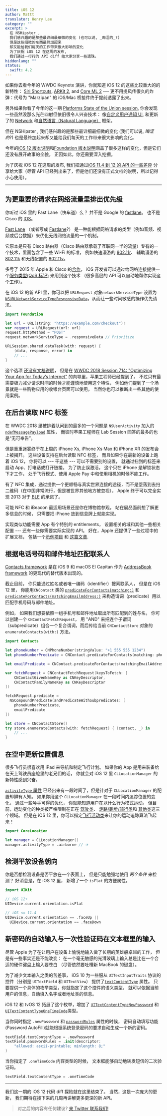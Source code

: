```yaml
---
title: iOS 12
author: Mattt
translator: Henry Lee
category: ""
excerpt: >
  在 NSHipster ,
  我们感兴趣的是那些最详细最细微的变化 (也可以说, _晦涩的_?)
  但是这些细微的东西最终加起来
  却又能给我们每天的工作带来很大影响的变化
  为了庆祝 iOS 12 在这周的发布,
  我们通过一行行的 API diff 给大家分享一些遗珠。
hiddenlang: ""
status:
  swift: 4.2
---
```


如果你去看今年的 WWDC Keynote 演讲，你就知道 iOS 12 的这些比较重大的的新特性：
[Siri Shortcuts](https://developer.apple.com/documentation/sirikit#2979425),
[ARKit 2](https://developer.apple.com/arkit/), and
[Core ML 2](https://developer.apple.com/machine-learning/) ---
更不用提风传很久的炸弹：代号为 "Marzipan" 的 iOS/Mac 桥接件终于提前透露了出来。

另外如果你看了今年的这一期
[Platforms State of the Union session](https://developer.apple.com/videos/play/wwdc2018/102/),
你会发现一些虽然没那么光芒四射但依旧很令人兴奋技术：
像[自定义用户通知 UI](https://developer.apple.com/documentation/usernotificationsui/),
和更新了的 [Network](https://developer.apple.com/documentation/network)
和[自然语言（Natural Language）](https://developer.apple.com/documentation/naturallanguage) 框架。

但在 NSHipster ,
我们感兴趣的是那些最详细最细微的变化 (我们可以说, _晦涩的_?)
也是最终加起来却又能给我们每天的工作带来很大影响的变化。

今年的[iOS 12 版本说明](https://developer.apple.com/documentation/ios_release_notes/ios_12_release_notes)和[Foundation 版本说明](https://developer.apple.com/documentation/ios_release_notes/ios_12_release_notes/foundation_release_notes)涵盖了很多这样的变化，但是它们还没有展开故事的全貌。
正因如此，你还需要深入挖掘。

为了庆祝 iOS 12 在这周的发布,
我们把通过[iOS 11.4 到 12 的 API 的一些差异](http://codeworkshop.net/objc-diff/sdkdiffs/ios/12.0/)
分享给大家（尽管 API 已经列出来了，但是他们还没有正式文档的说明，所以记得小心使用）。

---

## 为更重要的请求在网络流量里排出优先级

你听过 iOS 里的 Fast Lane（快车道）么？
并不是 Google 的 [fastlane](https://fastlane.tools)。
也不是 Cisco 的 [IOS](https://www.cisco.com/c/en/us/products/ios-nx-os-software/ios-technologies/index.html)。

[Fast Lane](https://developer.cisco.com/site/fast-lane/)
（或者写成 [Fastlane](https://www.cisco.com/c/dam/en/us/td/docs/wireless/controller/technotes/8-3/Optimizing_WiFi_Connectivity_and_Prioritizing_Business_Apps.pdf)?）
是一种能根据网络请求的类型（例如音频、视频或后台数据）来优化无线网络流量的一个机制。

它原本是只有 Cisco 路由器（Cisco 路由器承载了互联网一半的流量）专有的一个技术，里面包含了一些 Wi-Fi 的标准，
例如快速漫游的 [802.11r](https://en.wikipedia.org/wiki/IEEE_802.11r-2008)、
辅助漫游的 [802.11k](https://en.wikipedia.org/wiki/IEEE_802.11k-2008) 
和无线配置的 [802.11v](https://en.wikipedia.org/wiki/IEEE_802.11v)。

多亏了 2015 年 Apple 和 Cisco 的[合作](https://newsroom.cisco.com/press-release-content?type=webcontent&articleId=1715414)，
iOS 开发者可以通过给网络连接提供一个[服务类型(QoS 标记)](https://developer.cisco.com/site/fast-lane/) 来用到这个技术
（很多高层的 API 可以自动地帮你实现这个工作）。

在 iOS 12 的新 API 里，你可以把 `URLRequest` 对象`networkServiceType` 设置为 [`NSURLNetworkServiceTypeResponsiveData`](https://developer.apple.com/documentation/foundation/nsurlrequestnetworkservicetype/nsurlnetworkservicetyperesponsivedata?language=objc)，从而让一些时间敏感的操作优先请求。

```swift
import Foundation

let url = URL(string: "https://example.com/checkout")!
var request = URLRequest(url: url)
request.httpMethod = "POST"
request.networkServiceType = .responsiveData // Prioritize

URLSession.shared.dataTask(with: request) {
    (data, response, error) in
    // ...
}
```

这个选项 [还没有文档说明](https://developer.apple.com/documentation/foundation/nsurlrequestnetworkservicetype/nsurlnetworkservicetyperesponsivedata?language=objc)，
但是在 [WWDC 2018 Session 714: "Optimizing Your App for Today’s Internet"](https://developer.apple.com/videos/play/wwdc2018/714/) 的向导里，苹果工程师已经提到了。
不过只有最需要极力减少请求时间的时候才能谨慎地使用这个特性，
例如他们提到了一个场景就是一些购物应用的收银台页面可以使用，
当然你也可以推断出一些其他的使用案例。

## 在后台读取 NFC 标签

在 WWDC 2018 里被排着队问到的最多的一个问题是 `NSUserActivity` 加入的 [`ndefMessagePayload`](https://developer.apple.com/documentation/foundation/nsuseractivity/2968463-ndefmessagepayload) 属性，
而彼时苹果工程师在 Lab Session 回答的最多的也是“无可奉告”。

但是重重迷雾终于在上周的 iPhone Xs, iPhone Xs Max 和 iPhone XR 的发布会上被揭开。
这些设备支持在后台读取 NFC 标签，
而且如果你在最新的设备上跑着 iOS 12，
你将可以 ---
干这些 ---
可以不需要别的设置，
就通过扫到的标签来启动 App、打电话或打开链接。
为了防止误激活，
这个只在 iPhone 是解锁状态下才工作，
处于飞行模式、使用 Apple Pay 中和使用相机的时候不能工作。

有了 NFC 集成，通过提供一个更顺畅与真实世界连接的途径，而不是堕落到去扫二维码（在中国非常流行，但是被世界其他地方被忽视），
Apple 终于可以完全实现 2013 对于 <abbr title="Bluetooth Low Energy">BLE</abbr> 的承诺了。

可能 NFC 和 iBeacon 最适用场景还是你在博物馆参观，
站在展品面前想了解更多信息的时候，
只需要把 iPhone 放到信息牌上就能实现。

实现类似功能需要 App 有个特别的 entitlements，
设置相关的域和其他一些相关配置 ---
还有一些你需要实际实现的 API。
好在，Apple 还提供了一些过程中的扩展文档，
包括一个[示例项目](https://developer.apple.com/documentation/corenfc/building_an_nfc_tag_reader_app?changes=latest_minor) 和
[这篇文章](https://developer.apple.com/documentation/corenfc/adding_support_for_background_tag_reading?changes=latest_minor).

## 根据电话号码和邮件地址匹配联系人

[Contacts framework](https://developer.apple.com/documentation/contacts) 是在
iOS 9 和 macOS El Capitan 作为 [AddressBook framework](https://developer.apple.com/documentation/addressbook)
的更现代的替代版本出现的。

截止目前，
你只能通过姓名或者唯一编码（identifier）搜索联系人，
但是在 iOS 12 里，
你能用`CNContact` 类的 [`predicateForContacts(matching:)`](https://developer.apple.com/documentation/contacts/cncontact/3020511-predicateforcontacts) 和 
[`predicateForContacts(matchingEmailAddress:)`](https://developer.apple.com/documentation/contacts/cncontact/3020510-predicateforcontacts) 
来构造谓词（predicate）用以匹配手机号码与邮件地址。


例如，
如果我们想要依照一组手机号和邮件地址取出所有匹配到的姓与名，
你可以创建一个 `CNContactFetchRequest`，
用 "AND" 来把连个子谓词（subpredicate）组合一个复合谓词，而后传给当前 `CNContactStore` 对象的 `enumerateContacts(with:)` 方法。

```swift
import Contacts

let phoneNumber = CNPhoneNumber(stringValue: "+1 555 555 1234")
let phoneNumberPredicate = CNContact.predicateForContacts(matching: phoneNumber)

let emailPredicate = CNContact.predicateForContacts(matchingEmailAddress: "johnny@example.com")

var fetchRequest = CNContactFetchRequest(keysToFetch: [
    CNContactGivenNameKey as CNKeyDescriptor,
    CNContactFamilyNameKey as CNKeyDescriptor
])

fetchRequest.predicate =
  NSCompoundPredicate(andPredicateWithSubpredicates: [
    phoneNumberPredicate,
    emailPredicate
])

let store = CNContactStore()
try store.enumerateContacts(with: fetchRequest) { (contact, _) in
    // ...
}
```

## 在空中更新位置信息

很多飞行员很喜欢用 iPad 来导航和制定飞行计划。
如果你的 App 是用来装备给在天上驾驶员座舱里的老兄们的话，
你就会对 iOS 12 里 `CLLocationManager` 的新特性感到兴奋。

[`activityType` 属性](https://developer.apple.com/documentation/corelocation/cllocationmanager/1620567-activitytype) 
已经出来有一段时间了，但是针对于 `CLLocationManager` 的配置却鲜有人知。
如果你用这个 `CLLocationManager` 在一段时间内追踪位置的变化，
通过一些唾手可得的优化，
你就能知道用户在以什么行为模式运动。
但目前，运动变化的种类被严格限制在正在 [驾驶类](https://developer.apple.com/documentation/corelocation/clactivitytype/automotivenavigation)、
[走路/跑步/骑行类](https://developer.apple.com/documentation/corelocation/clactivitytype/fitness)和
[其他类](https://developer.apple.com/documentation/corelocation/clactivitytype/other)这三个领域。
但是在 iOS 12 里，你可以指定[飞行活动类](https://developer.apple.com/documentation/corelocation/clactivitytype/clactivitytypeairborne?language=objc)来让你的运动追踪算法飞起来！


```swift
import CoreLocation

let manager = CLLocationManager()
manager.activityType = .airborne // ✈️
```

## 检测平放设备朝向

你是否想检测设备是否平放在一个表面上，
但是只能勉强地使用 _两个条件_ 来检测？
好消息是，在 iOS 12 里，
新增了一个 `isFlat` 的方便属性。

```swift
import UIKit

// iOS 12+
UIDevice.current.orientation.isFlat

// iOS <= 11.4
UIDevice.current.orientation == .faceUp ||
  UIDevice.current.orientation == .faceDown
```

## 新密码的自动输入与一次性验证码在文本框里的输入

尽管 Apple 为了在让用户在设备上愉悦地输入做了长期的英雄般卓越的工作，
但是有一些事实还是不能改变：
在一个毫无触感的光滑玻璃上输入总是比在一个合适的硬件键盘上输入要苍白
（尽管依然要吐槽新 MacBook 的键盘）。

为了减少文本输入之类的苦差事，
iOS 10 为一些服从 `UITextInputTraits` 协议的控件（分别是 `UITextField` 和 `UITextView`）
提供了[`textContentType`](https://developer.apple.com/documentation/uikit/uitextcontenttype) 属性。
只要提供一个具体的枚举类型，你就指定了这个控件的语义类型，
就可以依据当前用户的信息，自动填入名字或者地址类的信息。

iOS 12 和 tvOS 12 拓展了这个枚举，增加了
[`UITextContentTypeNewPassword`](https://developer.apple.com/documentation/uikit/uitextcontenttype/2980929-newpassword)
和 [`UITextContentTypeOneTimeCode`](https://developer.apple.com/documentation/uikit/uitextcontenttype/2980930-onetimecode)类型。

当你同时指定 `.newPassword` 和 [`passwordRules`](https://nshipster.cn/uitextinputpasswordrules/) 属性的时候，
密码自动填写功能(Password AutoFill)就能根据系统登录密码的要求自动生成一个新的密码。

```swift
textField.textContentType = .newPassword
textField.passwordRules = .init(descriptor:
    "allowed: ascii-printable; minlength: 8;"
)
```

当你指定了 `.oneTimeCode` 内容类型的时候，
文本框能够自动地转发短信的二次验证码。

```swift
textField.textContentType = .oneTimeCode
```

---

我们这一期的 iOS 12 代码 diff 探险就在这里结束了。
当然，这是一次庞大的更新，
我们期待在接下来的几周再讲解更多更深的新 API。

> 对之后的内容有任何建议?
> [来 Twitter 联系我们!](https://twitter.com/NSHipster/)